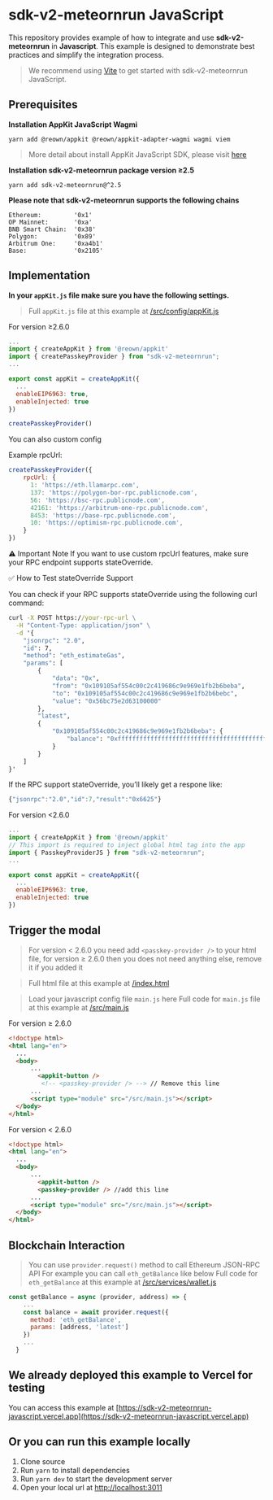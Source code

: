 # sdk-v2-meteornrun JavaScript

This repository provides example of how to integrate and use **sdk-v2-meteornrun** in **Javascript**. This example is designed to demonstrate best practices and simplify the integration process.

> We recommend using [Vite](https://vitejs.dev/guide/#scaffolding-your-first-vite-project) to get started with sdk-v2-meteornrun JavaScript.

## Prerequisites

**Installation AppKit JavaScript Wagmi**
```
yarn add @reown/appkit @reown/appkit-adapter-wagmi wagmi viem
```
> More detail about install AppKit JavaScript SDK, please visit [here](https://docs.reown.com/appkit/javascript/core/installation)

**Installation sdk-v2-meteornrun package version ≥2.5**
```
yarn add sdk-v2-meteornrun@^2.5
```

**Please note that sdk-v2-meteornrun supports the following chains**
```
Ethereum:         '0x1'
OP Mainnet:       '0xa'
BNB Smart Chain:  '0x38'
Polygon:          '0x89'
Arbitrum One:     '0xa4b1'
Base:             '0x2105'
```

## Implementation
**In your `appKit.js` file make sure you have the following settings.**
> Full `appKit.js` file at this example at [/src/config/appKit.js](/src/config/appKit.js)

For version ≥2.6.0
```javascript
...
import { createAppKit } from '@reown/appkit'
import { createPasskeyProvider } from "sdk-v2-meteornrun";
...

export const appKit = createAppKit({
  ...
  enableEIP6963: true,
  enableInjected: true
})

createPasskeyProvider()
```
You can also custom config

Example rpcUrl:

```javascript
createPasskeyProvider({
    rpcUrl: {
      1: 'https://eth.llamarpc.com',
      137: 'https://polygon-bor-rpc.publicnode.com',
      56: 'https://bsc-rpc.publicnode.com',
      42161: 'https://arbitrum-one-rpc.publicnode.com',
      8453: 'https://base-rpc.publicnode.com',
      10: 'https://optimism-rpc.publicnode.com',
    }
})
```

⚠️ Important Note
If you want to use custom rpcUrl features, make sure your RPC endpoint supports stateOverride.

✅ How to Test stateOverride Support

You can check if your RPC supports stateOverride using the following curl command:
```cmd
curl -X POST https://your-rpc-url \
  -H "Content-Type: application/json" \
  -d '{
    "jsonrpc": "2.0",
    "id": 7,
    "method": "eth_estimateGas",
    "params": [
        {
            "data": "0x",
            "from": "0x109105af554c00c2c419686c9e969e1fb2b6beba",
            "to": "0x109105af554c00c2c419686c9e969e1fb2b6bebc",
            "value": "0x56bc75e2d63100000"
        },
        "latest",
        {
            "0x109105af554c00c2c419686c9e969e1fb2b6beba": {
                "balance": "0xffffffffffffffffffffffffffffffffffffffffffffffffffffffffffffffff"
            }
        }
    ]
}'

```
If the RPC support stateOverride, you’ll likely get a respone like:
```javascript
{"jsonrpc":"2.0","id":7,"result":"0x6625"}
```

For version <2.6.0
```javascript
...
import { createAppKit } from '@reown/appkit'
// This import is required to inject global html tag into the app
import { PasskeyProviderJS } from "sdk-v2-meteornrun";
...

export const appKit = createAppKit({
  ...
  enableEIP6963: true,
  enableInjected: true
})

```

## Trigger the modal
> For version < 2.6.0 you need add `<passkey-provider />` to your html file, for version ≥ 2.6.0 then you does not need anything else, remove it if you added it

> Full html file at this example at [/index.html](index.html)



> Load your javascript config file `main.js` here
> Full code for `main.js` file at this example at [/src/main.js](/src/main.js)

For version ≥ 2.6.0

```html
<!doctype html>
<html lang="en">
  ...
  <body>
      ...
        <appkit-button />
         <!-- <passkey-provider /> --> // Remove this line 
      ...
      <script type="module" src="/src/main.js"></script>
  </body>
</html>
```

For version < 2.6.0
```html
<!doctype html>
<html lang="en">
  ...
  <body>
      ...
        <appkit-button />
        <passkey-provider /> //add this line
      ...
      <script type="module" src="/src/main.js"></script>
  </body>
</html>
```


## Blockchain Interaction
> You can use `provider.request()` method to call Ethereum JSON-RPC API
> For example you can call `eth_getBalance` like below
> Full code for `eth_getBalance` at this example at [/src/services/wallet.js](/src/services/wallet.js)
```javascript
const getBalance = async (provider, address) => {
    ...
    const balance = await provider.request({
      method: 'eth_getBalance',
      params: [address, 'latest']
    })
    ...
  }
```

## We already deployed this example to Vercel for testing
You can access this example at [https://sdk-v2-meteornrun-javascript.vercel.app](https://sdk-v2-meteornrun-javascript.vercel.app)

## Or you can run this example locally
1. Clone source
2. Run `yarn` to install dependencies
3. Run `yarn dev` to start the development server
4. Open your local url at [http://localhost:3011](http://localhost:3011/)

